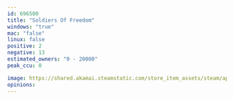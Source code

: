 ```yaml
---
id: 696500
title: "Soldiers Of Freedom"
windows: "true"
mac: "false"
linux: false
positive: 2
negative: 13
estimated_owners: "0 - 20000"
peak_ccu: 0

image: https://shared.akamai.steamstatic.com/store_item_assets/steam/apps/696500/header.jpg?t=1504901308
opinions:
---
```

